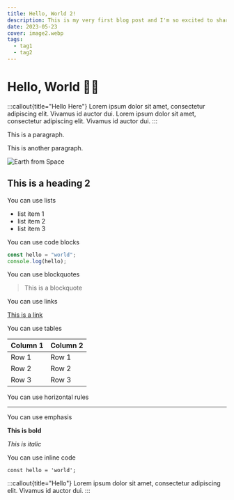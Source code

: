 ```yaml
---
title: Hello, World 2!
description: This is my very first blog post and I'm so excited to share it with you!
date: 2023-05-23
cover: image2.webp
tags:
  - tag1
  - tag2
---
```


# Hello, World 👋🏻

:::callout{title="Hello Here"}
Lorem ipsum dolor sit amet, consectetur adipiscing elit. Vivamus id auctor dui. Lorem ipsum dolor sit amet, consectetur adipiscing elit. Vivamus id auctor dui.
:::

This is a paragraph.

This is another paragraph.

![Earth from Space](/images/image.webp)

## This is a heading 2

You can use lists

- list item 1
- list item 2
- list item 3

You can use code blocks

```js
const hello = "world";
console.log(hello);
```

You can use blockquotes

> This is a blockquote

You can use links

[This is a link](https://www.google.com)

You can use tables

| Column 1 | Column 2 |
| -------- | -------- |
| Row 1    | Row 1    |
| Row 2    | Row 2    |
| Row 3    | Row 3    |

You can use horizontal rules

---

You can use emphasis

**This is bold**

_This is italic_

You can use inline code

`const hello = 'world';`

:::callout{title="Hello"}
Lorem ipsum dolor sit amet, consectetur adipiscing elit. Vivamus id auctor dui.
:::